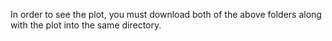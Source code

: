 In order to see the plot, you must download both of the above folders along with the plot into the same directory.
